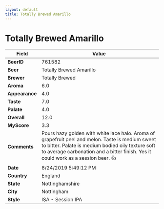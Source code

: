 ```yaml
---
layout: default
title: Totally Brewed Amarillo
---
```


# Totally Brewed Amarillo

| Field         | Value     |
|---------------|-----------|
| **BeerID** | 761582 |
| **Beer** | Totally Brewed Amarillo |
| **Brewer** | Totally Brewed |
| **Aroma** | 6.0 |
| **Appearance** | 4.0 |
| **Taste** | 7.0 |
| **Palate** | 4.0 |
| **Overall** | 12.0 |
| **MyScore** | 3.3 |
| **Comments** | Pours hazy golden with white lace halo. Aroma of grapefruit peel and melon. Taste is medium sweet to bitter. Palate is medium bodied oily texture soft to average carbonation and a bitter finish. Yes it could work as a session beer. 👍  |
| **Date** | 8/24/2019 5:49:12 PM |
| **Country** | England |
| **State** | Nottinghamshire |
| **City** | Nottingham |
| **Style** | ISA - Session IPA |
